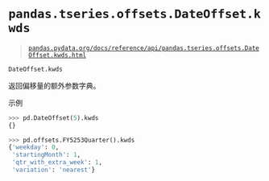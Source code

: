 # `pandas.tseries.offsets.DateOffset.kwds`

> [`pandas.pydata.org/docs/reference/api/pandas.tseries.offsets.DateOffset.kwds.html`](https://pandas.pydata.org/docs/reference/api/pandas.tseries.offsets.DateOffset.kwds.html)

```py
DateOffset.kwds
```

返回偏移量的额外参数字典。

示例

```py
>>> pd.DateOffset(5).kwds
{} 
```

```py
>>> pd.offsets.FY5253Quarter().kwds
{'weekday': 0,
 'startingMonth': 1,
 'qtr_with_extra_week': 1,
 'variation': 'nearest'} 
```
